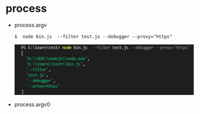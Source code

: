 

# process

- process.argv

  ```shell
  $  node bin.js  --filter test.js --debugger --proxy="https"
  ```

  ![image-20220706121642082](/assets/node/image-20220706121642082.png)

- process.argv0